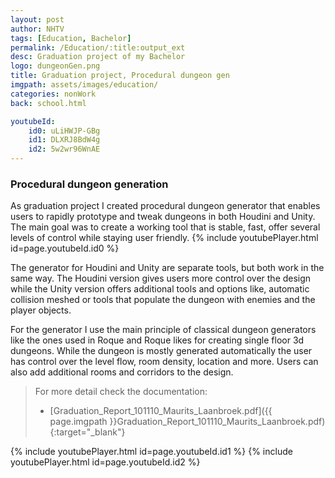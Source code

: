 ```yaml
---
layout: post
author: NHTV
tags: [Education, Bachelor]
permalink: /Education/:title:output_ext
desc: Graduation project of my Bachelor 
logo: dungeonGen.png
title: Graduation project, Procedural dungeon gen
imgpath: assets/images/education/
categories: nonWork
back: school.html

youtubeId: 
    id0: uLiHWJP-GBg
    id1: DLXRJ8BdW4g
    id2: 5w2wr96WnAE
---
```

### Procedural dungeon generation
As graduation project I created procedural dungeon generator that enables users to rapidly prototype and tweak dungeons in both Houdini and Unity. The main goal was to create a working tool that is stable, fast, offer several levels of control while staying user friendly.
{% include youtubePlayer.html id=page.youtubeId.id0 %}

The generator for Houdini and Unity are separate tools, but both work in the same way. The Houdini version gives users more control over the design while the Unity version offers additional tools and options like, automatic collision meshed or tools that populate the dungeon with enemies and the player objects.  
  
For the generator I use the main principle of classical dungeon generators like the ones used in Roque and Roque likes for creating single floor 3d dungeons. While the dungeon is mostly generated automatically the user has control over the level flow, room density, location and more. Users can also add additional rooms and corridors to the design.  
  
> For more detail check the documentation:
> 	- [Graduation_Report_101110_Maurits_Laanbroek.pdf]({{ page.imgpath }}Graduation_Report_101110_Maurits_Laanbroek.pdf){:target="_blank"}

{% include youtubePlayer.html id=page.youtubeId.id1 %}
{% include youtubePlayer.html id=page.youtubeId.id2 %}